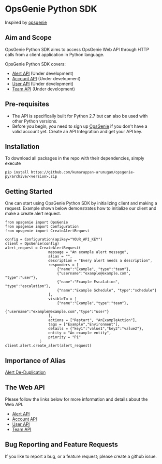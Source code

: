 # OpsGenie Python SDK

Inspired by [opsgenie](https://github.com/opsgenie/opsgenie-python-sdk)

## Aim and Scope

OpsGenie Python SDK aims to access OpsGenie Web API through HTTP calls from a client application in Python language.

OpsGenie Python SDK covers:

- [Alert API](https://github.com/kumarappan-arumugam/opsgenie-py) (Under development)
- [Account API](https://github.com/kumarappan-arumugam/opsgenie-py) (Under development)
- [User API](https://github.com/kumarappan-arumugam/opsgenie-py) (Under development)
- [Team API](https://github.com/kumarappan-arumugam/opsgenie-py) (Under development)

## Pre-requisites

-   The API is specifically built for Python 2.7 but can also be used with other Python versions.
-   Before you begin, you need to sign up  [OpsGenie](http://www.opsgenie.com/)  if you don't have a valid account yet. Create an API Integration and get your API key.

## Installation

To download all packages in the repo with their dependencies, simply execute

`pip install https://github.com/kumarappan-arumugam/opsgenie-py/archive/<version>.zip`

## Getting Started

One can start using OpsGenie Python SDK by initializing client and making a request. Example shown below demonstrates how to initialize our client and make a create alert request.
```
from opsgenie import OpsGenie
from opsgenie import Configuration
from opsgenie import CreateAlertRequest

config = Configuration(apikey="YOUR_API_KEY")
client = OpsGenie(config)
alert_request = CreateAlertRequest(
			        message = "An example alert message",
			        alias = "",
			        description = "Every alert needs a description",
			        responders = [
				        {"name":"Example", "type":"team"},
				        {"username":"example@example.com", "type":"user"},
				        {"name":"Example Escalation", "type":"escalation"},
				        {"name":"Example Schedule", "type":"schedule"}
				    ],
			        visibleTo = [
				        {"name":"Example","type":"team"},
				        {"username":"example@example.com","type":"user"}
				    ],
			        actions = ["Restart", "AnExampleAction"],
			        tags = ["Example","Environment"],
			        details = {"key1":"value1","key2":"value2"},
			        entity = "An example entity",
			        priority = "P1"
                )
client.alert.create_alert(alert_request)
```

## Importance of Alias

[Alert De-Duplication](https://docs.opsgenie.com/docs/alert-deduplication)

## The Web API

Please follow the links below for more information and details about the Web API.

- [Alert API](https://docs.opsgenie.com/docs/alert-api)
- [Account API](https://docs.opsgenie.com/docs/alert-api)
- [User API](https://docs.opsgenie.com/docs/alert-api)
- [Team API](https://docs.opsgenie.com/docs/alert-api)

## Bug Reporting and Feature Requests

If you like to report a bug, or a feature request; please create a github issue.
